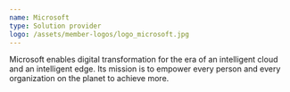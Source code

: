 ```yaml
---
name: Microsoft
type: Solution provider
logo: /assets/member-logos/logo_microsoft.jpg
---
```

Microsoft enables digital transformation for the era of an intelligent cloud and an intelligent edge. Its mission is to empower every person and every organization on the planet to achieve more.